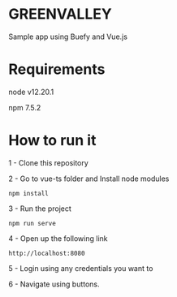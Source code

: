 # GREENVALLEY

Sample app using Buefy and Vue.js

# Requirements

node v12.20.1

npm 7.5.2

# How to run it

1 - Clone this repository

2 - Go to vue-ts folder and Install node modules

```
npm install
```

3 - Run the project

```
npm run serve
```

4 - Open up the following link

```
http://localhost:8080
```

5 - Login using any credentials you want to

6 - Navigate using buttons.
